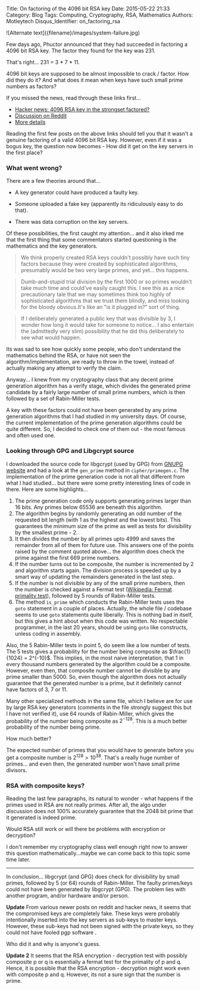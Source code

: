 Title: On factoring of the 4096 bit RSA key
Date: 2015-05-22 21:33
Category: Blog
Tags: Computing, Cryptography, RSA, Mathematics
Authors: Motleytech
Disqus_Identifier: on_factoring_rsa

<span class="img-width-600">
![Alternate text]({filename}/images/system-failure.jpg)
</span>

Few days ago, Phuctor announced that they had succeeded in factoring a 4096 bit RSA key. The factor they found for the key was 231.

That's right... 231 = 3 * 7 * 11.

4096 bit keys are supposed to be almost impossible to crack / factor. How did they do it? And what does it mean when keys have such small prime numbers as factors?

If you missed the news, read through these links first...

- [Hacker news: 4096 RSA key in the strongset factored?](https://news.ycombinator.com/item?id=9560790)
- [Discussion on Reddit](http://www.reddit.com/r/technology/duplicates/36a3mu/today_a_4096_bit_rsa_key_was_factored_more_coming)
- [More details](https://blog.hboeck.de/archives/872-No,-nobody-has-factored-a-4096-bit-RSA-key.html)

Reading the first few posts on the above links should tell you that it wasn't a genuine factoring of a valid 4096 bit RSA key. However, even if it was a bogus key, the question now becomes - How did it get on the key servers in the first place?

### What went wrong?

There are a few theories around that...

 - A key generator could have produced a faulty key.

 - Someone uploaded a fake key (apparently its ridiculously easy to do that).
 - There was data corruption on the key servers.

Of these possibilities, the first caught my attention... and it also irked me that the first thing that some commentators started questioning is the mathematics and the key generators.

> We think properly created RSA keys couldn't possibly have such tiny factors because they were created by sophisticated algorithms, presumably would be two very large primes, and yet... this happens.

> Dumb-and-stupid trial division by the first 1000 or so primes wouldn't take much time and could've easily caught this. I see this as a nice precautionary tale that we may sometimes think too highly of sophisticated algorithms that we trust them blindly, and miss looking for the bloody obvious.It's like an "is it plugged in?" sort of thing.

> If I deliberately generated a public key that was divisible by 3, I wonder how long it would take for someone to notice...
I also entertain the (admittedly very slim) possibility that he did this deliberately to see what would happen.

Its was sad to see how quickly some people, who don't understand the mathematics behind the RSA, or have not seen the algorithm/implementation, are ready to throw in the towel, instead of actually making any attempt to verify the claim.

Anyway... I knew from my cryptography class that any decent prime generation algorithm has a verify stage, which divides the generated prime candidate by a fairly large number of small prime numbers, which is then followed by a set of Rabin-Miller tests.

A key with these factors could not have been generated by any prime generation algorithms that I had studied in my university days. Of course, the current implementation of the prime generation algorithms could be quite different. So, I decided to check one of them out - the most famous and often used one.

### Looking through GPG and Libgcrypt source

I downloaded the source code for libgcrypt (used by GPG) from [GNUPG website](https://www.gnupg.org/download/) and had a look at the `gen_prime` method in  `cipher/primegen.c`.  The implementation of the prime generation code is not all that different from what I had studied... but there were some pretty interesting lines of code in there. Here are some highlights...

 1. The prime generation code only supports generating primes larger than 16 bits. Any primes below 65536 are beneath this algorithm.
 2. The algorithm begins by randomly generating an odd number of the requested bit length (with 1 as the highest and the lowest bits). This guarantees the minimum size of the prime as well as tests for divisibility by  the smallest prime - 2.
 3. It then divides the number by all primes upto 4999 and saves the remainder from all of them for future use. This answers one of the points raised by the comment quoted above... the algorithm does check the prime against the first 669 prime numbers.
 4. If the number turns out to be composite, the number is incremented by 2 and algorithm starts again. The division process is speeded up by a smart way of updating the remainders generated in the last step.
 5. If the number is not divisible by any of the small prime numbers, then the number is checked against a Fermat test ([Wikipedia: Fermat primality test](http://en.wikipedia.org/wiki/Fermat_primality_test)), followed by 5 rounds of Rabin-Miller tests.
 6. The method `is_prime` which conducts the Rabin-Miller tests uses  the `goto` statement in a couple of places. Actually, the whole file / codebase seems to use `goto` statements quite liberally. This is nothing bad in itself, but this gives a hint about when this code was written. No respectable programmer, in the last 20 years, should be using `goto` like constructs, unless coding in assembly.

Also, the 5 Rabin-Miller tests in point 5, do seem like a low number of tests. The 5 tests gives a probability for the number being composite as $\frac{1}{1024} = 2^{-10}$. This implies, in the most naive interpretation, that 1 in every thousand numbers generated by the algorithm could be a composite. However, even then, that composite number cannot be divisible by any prime smaller than 5000. So, even though the algorithm does not actually guarantee that the generated number is a prime, but it definitely cannot have factors of 3, 7 or 11.

Many other specialized methods in the same file, which I believe are for use by large RSA key generators (comments in the file strongly suggest this but I have not verified it), use 64 rounds of Rabin-Miller, which gives the probability of the number being composite as $2^{-128}$. This is a much better probability of the number being prime.

How much better?

The expected number of primes that you would have to generate before you get a composite number is $2^{128} > 10^{38}$. That's a really huge number of primes... and even then, the generated number won't have small prime divisors.

### RSA with composite keys?

Reading the last few paragraphs, its natural to wonder - what happens if the primes used in RSA are not really primes. After all, the algo under discussion does not 100% accurately guarantee that the 2048 bit prime that it generated is indeed prime.

Would RSA still work or will there be problems with encryption or decryption?

I don't remember my cryptography class well enough right now to answer this question mathematically...maybe we can come back to this topic some time later.

---

In conclusion... libgcrypt (and GPG) does check for divisibility by small primes, followed by 5 (or 64) rounds of Rabin-Miller. The faulty primes/keys could not have been generated by libgcrypt (GPG). The problem lies with another program, and/or hardware and/or person.

**Update**
From various newer posts on reddit and hacker news, it seems that the compromised keys are completely fake. These keys were probably intentionally inserted into the key servers as sub-keys to master keys. However, these sub-keys had not been signed with the private keys, so they could not have fooled pgp software .

Who did it and why is anyone's guess.

**Update 2**
It seems that the RSA encryption - decryption test with possibly composite p or q is essentially a fermat test for the primality of p and q. Hence, it is possible that the RSA encryption - decryption might work even with composite p and q. However, its not a sure sign that the number is prime.
